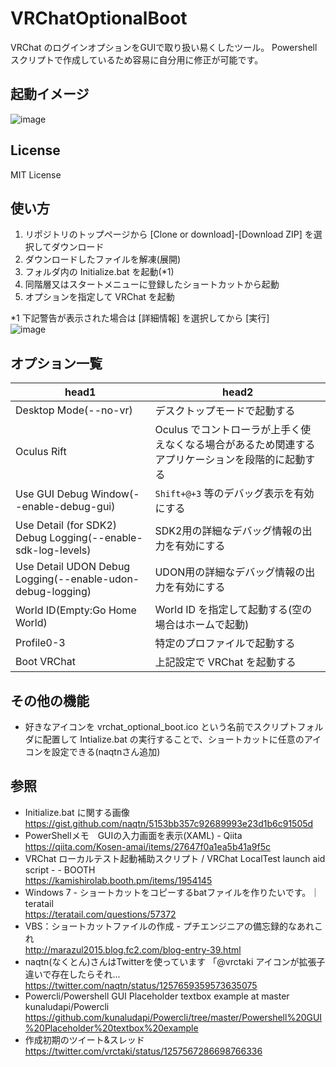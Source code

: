# VRChatOptionalBoot
VRChat のログインオプションをGUIで取り扱い易くしたツール。
Powershell スクリプトで作成しているため容易に自分用に修正が可能です。

## 起動イメージ
![image](https://user-images.githubusercontent.com/60001124/85929808-bb2b6080-b8f2-11ea-96c6-77032ac2e31d.png)

## License
MIT License

## 使い方
1. リポジトリのトップページから [Clone or download]-[Download ZIP] を選択してダウンロード
2. ダウンロードしたファイルを解凍(展開)
3. フォルダ内の Initialize.bat を起動(*1)
4. 同階層又はスタートメニューに登録したショートカットから起動
5. オプションを指定して VRChat を起動

*1 下記警告が表示された場合は [詳細情報] を選択してから [実行]<br />
   ![image](https://user-images.githubusercontent.com/11162845/81124200-d1124a00-8f6f-11ea-9ec5-2bd54186167c.png)

## オプション一覧
| head1 | head2 |
| ----- | ----- |
| Desktop Mode(--no-vr) | デスクトップモードで起動する |
| Oculus Rift | Oculus でコントローラが上手く使えなくなる場合があるため関連するアプリケーションを段階的に起動する |
| Use GUI Debug Window(--enable-debug-gui) | `Shift+@+3` 等のデバッグ表示を有効にする |
| Use Detail (for SDK2) Debug Logging(--enable-sdk-log-levels) | SDK2用の詳細なデバッグ情報の出力を有効にする |
| Use Detail UDON Debug Logging(--enable-udon-debug-logging) | UDON用の詳細なデバッグ情報の出力を有効にする |
| World ID(Empty:Go Home World) | World ID を指定して起動する(空の場合はホームで起動) |
| Profile0-3 | 特定のプロファイルで起動する |
| Boot VRChat | 上記設定で VRChat を起動する |

## その他の機能

* 好きなアイコンを vrchat_optional_boot.ico という名前でスクリプトフォルダに配置して Intialize.bat の実行することで、ショートカットに任意のアイコンを設定できる(naqtnさん追加)

## 参照
* Initialize.bat に関する画像<br />
  https://gist.github.com/naqtn/5153bb357c92689993e23d1b6c91505d
* PowerShellメモ　GUIの入力画面を表示(XAML) - Qiita<br />
  https://qiita.com/Kosen-amai/items/27647f0a1ea5b41a9f5c
* VRChat ローカルテスト起動補助スクリプト / VRChat LocalTest launch aid script - - BOOTH<br />
  https://kamishirolab.booth.pm/items/1954145
* Windows 7 - ショートカットをコピーするbatファイルを作りたいです。｜teratail<br />
  https://teratail.com/questions/57372
* VBS：ショートカットファイルの作成 - プチエンジニアの備忘録的なあれこれ<br />
  http://marazul2015.blog.fc2.com/blog-entry-39.html
* naqtn(なくとん)さんはTwitterを使っています 「@vrctaki アイコンが拡張子違いで存在したらそれ...<br />
  https://twitter.com/naqtn/status/1257659359573635075
* Powercli/Powershell GUI Placeholder textbox example at master  kunaludapi/Powercli<br />
  https://github.com/kunaludapi/Powercli/tree/master/Powershell%20GUI%20Placeholder%20textbox%20example
* 作成初期のツイート&スレッド<br />
  https://twitter.com/vrctaki/status/1257567286698766336


